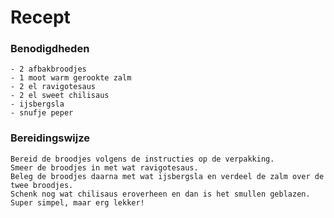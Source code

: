 # Recept

### Benodigdheden 

    - 2 afbakbroodjes
    - 1 moot warm gerookte zalm
    - 2 el ravigotesaus
    - 2 el sweet chilisaus
    - ijsbergsla
    - snufje peper

###  Bereidingswijze

    Bereid de broodjes volgens de instructies op de verpakking.
    Smeer de broodjes in met wat ravigotesaus.
    Beleg de broodjes daarna met wat ijsbergsla en verdeel de zalm over de twee broodjes.
    Schenk nog wat chilisaus eroverheen en dan is het smullen geblazen. Super simpel, maar erg lekker! 
